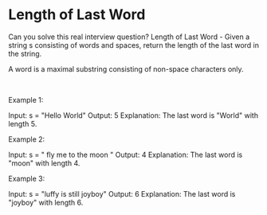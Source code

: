 # Length of Last Word

Can you solve this real interview question? Length of Last Word - Given a string s consisting of words and spaces, return the length of the last word in the string.

A word is a maximal substring consisting of non-space characters only.

 

Example 1:


Input: s = "Hello World"
Output: 5
Explanation: The last word is "World" with length 5.


Example 2:


Input: s = "   fly me   to   the moon  "
Output: 4
Explanation: The last word is "moon" with length 4.


Example 3:


Input: s = "luffy is still joyboy"
Output: 6
Explanation: The last word is "joyboy" with length 6.
